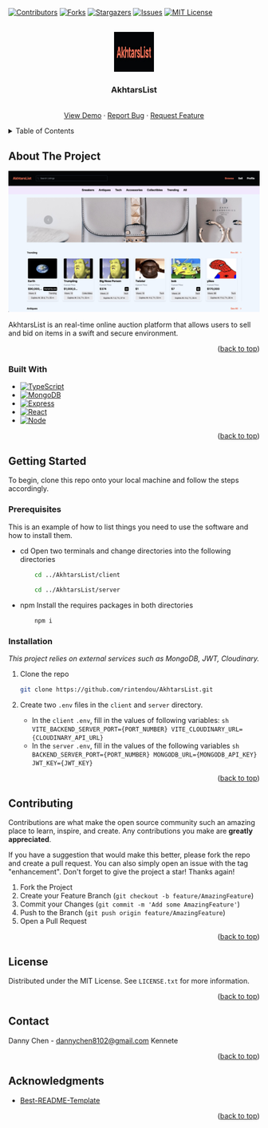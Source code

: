 <!-- Improved compatibility of back to top link: See: https://github.com/othneildrew/Best-README-Template/pull/73 -->

<a name="readme-top"></a>

<!--
*** Thanks for checking out the Best-README-Template. If you have a suggestion
*** that would make this better, please fork the repo and create a pull request
*** or simply open an issue with the tag "enhancement".
*** Don't forget to give the project a star!
*** Thanks again! Now go create something AMAZING! :D
-->

<!-- PROJECT SHIELDS -->
<!--
*** I'm using markdown "reference style" links for readability.
*** Reference links are enclosed in brackets [ ] instead of parentheses ( ).
*** See the bottom of this document for the declaration of the reference variables
*** for contributors-url, forks-url, etc. This is an optional, concise syntax you may use.
*** https://www.markdownguide.org/basic-syntax/#reference-style-links
-->

[![Contributors][contributors-shield]][contributors-url]
[![Forks][forks-shield]][forks-url]
[![Stargazers][stars-shield]][stars-url]
[![Issues][issues-shield]][issues-url]
[![MIT License][license-shield]][license-url]

<!-- PROJECT LOGO -->
<br />
<div align="center">
  <a href="https://github.com/rintendou/AkhtarsList">
    <img src="images/logo.jpg" alt="Logo" width="80" height="80">
  </a>

<h3 align="center">AkhtarsList</h3>

  <p align="center">
    <br />
    <a href="https://github.com/rintendou/AkhtarsList">View Demo</a>
    ·
    <a href="https://github.com/rintendou/AkhtarsList/issues">Report Bug</a>
    ·
    <a href="https://github.com/rintendou/AkhtarsList/issues">Request Feature</a>
  </p>
</div>

<!-- TABLE OF CONTENTS -->
<details>
  <summary>Table of Contents</summary>
  <ol>
    <li>
      <a href="#about-the-project">About The Project</a>
      <ul>
        <li><a href="#built-with">Built With</a></li>
      </ul>
    </li>
    <li>
      <a href="#getting-started">Getting Started</a>
      <ul>
        <li><a href="#prerequisites">Prerequisites</a></li>
        <li><a href="#installation">Installation</a></li>
      </ul>
    </li>
    <li><a href="#contributing">Contributing</a></li>
    <li><a href="#license">License</a></li>
    <li><a href="#contact">Contact</a></li>
    <li><a href="#acknowledgments">Acknowledgments</a></li>
  </ol>
</details>

<!-- ABOUT THE PROJECT -->

## About The Project

[![AkhtarsList Screenshot][product-screenshot]](https://github.com/rintendou/AkhtarsList)

AkhtarsList is an real-time online auction platform that allows users to sell and bid on items in a swift and secure environment.

<p align="right">(<a href="#readme-top">back to top</a>)</p>

### Built With

-   [![TypeScript][TypeScript]][TypeScript-url]
-   [![MongoDB][MongoDB]][MongoDB-url]
-   [![Express][Express.js]][Express-url]
-   [![React][React.js]][React-url]
-   [![Node][Node.js]][Node-url]

<p align="right">(<a href="#readme-top">back to top</a>)</p>

<!-- GETTING STARTED -->

## Getting Started

To begin, clone this repo onto your local machine and follow the steps accordingly.

### Prerequisites

This is an example of how to list things you need to use the software and how to install them.

-   cd
    Open two terminals and change directories into the following directories

    ```sh
        cd ../AkhtarsList/client
    ```

    ```sh
        cd ../AkhtarsList/server
    ```

-   npm
    Install the requires packages in both directories
    ```sh
        npm i
    ```

### Installation

_This project relies on external services such as MongoDB, JWT, Cloudinary._

1. Clone the repo

    ```sh
    git clone https://github.com/rintendou/AkhtarsList.git
    ```

2. Create two `.env` files in the `client` and `server` directory.
   * In the `client` `.env`, fill in the values of following variables:
   `sh
    VITE_BACKEND_SERVER_PORT={PORT_NUMBER}
    VITE_CLOUDINARY_URL={CLOUDINARY_API_URL}
    `
   * In the `server` `.env`, fill in the values of the following variables
   `sh
    BACKEND_SERVER_PORT={PORT_NUMBER}
    MONGODB_URL={MONGODB_API_KEY}
    JWT_KEY={JWT_KEY}
    `

<p align="right">(<a href="#readme-top">back to top</a>)</p>

<!-- CONTRIBUTING -->

## Contributing

Contributions are what make the open source community such an amazing place to learn, inspire, and create. Any contributions you make are **greatly appreciated**.

If you have a suggestion that would make this better, please fork the repo and create a pull request. You can also simply open an issue with the tag "enhancement".
Don't forget to give the project a star! Thanks again!

1. Fork the Project
2. Create your Feature Branch (`git checkout -b feature/AmazingFeature`)
3. Commit your Changes (`git commit -m 'Add some AmazingFeature'`)
4. Push to the Branch (`git push origin feature/AmazingFeature`)
5. Open a Pull Request

<p align="right">(<a href="#readme-top">back to top</a>)</p>

<!-- LICENSE -->

## License

Distributed under the MIT License. See `LICENSE.txt` for more information.

<p align="right">(<a href="#readme-top">back to top</a>)</p>

<!-- CONTACT -->

## Contact

Danny Chen - dannychen8102@gmail.com
Kennete

<p align="right">(<a href="#readme-top">back to top</a>)</p>

<!-- ACKNOWLEDGMENTS -->

## Acknowledgments

-   [Best-README-Template](https://github.com/othneildrew/Best-README-Template)

<p align="right">(<a href="#readme-top">back to top</a>)</p>

<!-- MARKDOWN LINKS & IMAGES -->
<!-- https://www.markdownguide.org/basic-syntax/#reference-style-links -->

[contributors-shield]: https://img.shields.io/github/contributors/rintendou/AkhtarsList.svg?style=for-the-badge
[contributors-url]: https://github.com/rintendou/AkhtarsList/graphs/contributors
[forks-shield]: https://img.shields.io/github/forks/rintendou/AkhtarsList.svg?style=for-the-badge
[forks-url]: https://github.com/rintendou/AkhtarsList/network/members
[stars-shield]: https://img.shields.io/github/stars/rintendou/AkhtarsList.svg?style=for-the-badge
[stars-url]: https://github.com/rintendou/AkhtarsList/stargazers
[issues-shield]: https://img.shields.io/github/issues/rintendou/AkhtarsList.svg?style=for-the-badge
[issues-url]: https://github.com/rintendou/AkhtarsList/issues
[license-shield]: https://img.shields.io/github/license/rintendou/AkhtarsList.svg?style=for-the-badge
[license-url]: https://github.com/rintendou/AkhtarsList/LICENSE.txt
[product-screenshot]: images/front-page.jpg
[TypeScript]: https://img.shields.io/badge/TypeScript-007ACC?style=for-the-badge&logo=typescript&logoColor=white
[TypeScript-url]: https://www.typescriptlang.org/
[MongoDB]: https://img.shields.io/badge/MongoDB-4EA94B?style=for-the-badge&logo=mongodb&logoColor=white
[MongoDB-url]: https://www.mongodb.com/
[Express.js]: https://img.shields.io/badge/Express.js-404D59?style=for-the-badge
[Express-url]: https://expressjs.com/
[React.js]: https://img.shields.io/badge/React-20232A?style=for-the-badge&logo=react&logoColor=61DAFB
[React-url]: https://reactjs.org/
[Node.js]: https://img.shields.io/badge/Node.js-43853D?style=for-the-badge&logo=node.js&logoColor=white
[Node-url]: https://nodejs.org/en
